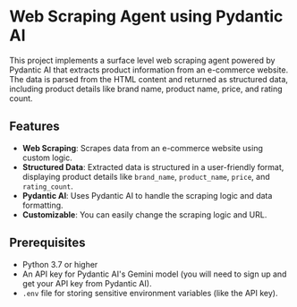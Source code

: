 # Web Scraping Agent using Pydantic AI

This project implements a surface level web scraping agent powered by Pydantic AI that extracts product information from an e-commerce website. The data is parsed from the HTML content and returned as structured data, including product details like brand name, product name, price, and rating count.

## Features

- **Web Scraping**: Scrapes data from an e-commerce website using custom logic.
- **Structured Data**: Extracted data is structured in a user-friendly format, displaying product details like `brand_name`, `product_name`, `price`, and `rating_count`.
- **Pydantic AI**: Uses Pydantic AI to handle the scraping logic and data formatting.
- **Customizable**: You can easily change the scraping logic and URL.

## Prerequisites

- Python 3.7 or higher
- An API key for Pydantic AI's Gemini model (you will need to sign up and get your API key from Pydantic AI).
- `.env` file for storing sensitive environment variables (like the API key).


